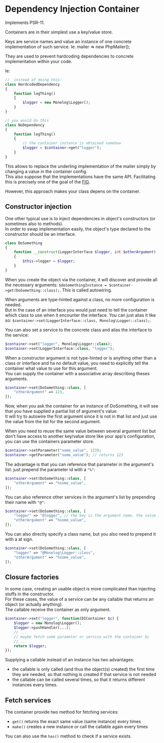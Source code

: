 # Dependency Injection Container

Implements PSR-11.

Containers are in their simplest use a key/value store.

Keys are service names and value an instance of one concrete implementation of such service.
Ie: mailer => new PhpMailer();

They are used to prevent hardcoding dependencies to concrete implementation within your code.

Ie:
```php
//  instead of doing this:
class HardcodedDependency 
{
    function logThing() 
    {
        $logger = new Monolog\Logger();
    }
}

// you would do this
class NoDependency 
{
    function logThing() 
    {
        // the container instance is obtained somehow 
        $logger = $container->get("logger");
    }
}
```

This allows to replace the underling implementation of the mailer simply by changing a value in the container config.  
This also suppose that the implementations have the same API. Facilitating this is precisely one of the goal of the [FIG](http://www.php-fig.org/).

However, this approach makes your class depens on the container.

## Constructor injection

One other typical use is to inject dependencies in object's constructors (or sometimes also to methods).  
In order to swap implementation easily, the object's type declared to the constructor should be an interface.

```php
class DoSomething
{
    function __construct(LoggerInterface $logger, int $otherArgument)
    {
        $this->logger = $logger;
    }
}
```

When you create the object via the container, it will discover and provide all the necessary arguments: `$doSomethingInstance = $container->get(DoSomething::class);`. This is called autowiring.

When arguments are type-hinted against a class, no more configuration is needed.  
But in the case of an interface you would just need to tell the container which class to use when it encounter the interface. 
You can just alias it like so: `$container->set(LoggerInterface::class, Monolog\Logger::class);`.

You can also set a service to the concrete class and alias the interface to the service:
```php
$container->set("logger", Monolog\Logger::class);
$container->set(LoggerInterface::class, "logger");
``` 

When a constructor argument is not type-hinted or is anything other than a class or interface and ha no default value, you need to explicitly tell the container what value to use for this argument.  
You can supply the container with a associative array describing theses arguments. 

```php
$container->set(DoSomething::class, [
    "otherArgument" => 123,
]);
``` 
 
Now, when you ask the container for an instance of DoSomething, it will see that you have supplied a partial list of argument's value.    
It will try to autowire the first argument since it is not in that list and just use the value from the list for the second argument.

When you need to reuse the same value between several argument list but don't have access to another key/value store like your app's configuration, you can use the containers parameter store.

```php
$container->setParameter("some_value", 123);
$container->getParameter("some_value"); // returns 123
```

The advantage is that you can reference that parameter in the argument's list: just prepend the parameter id with a `"%"`:
```php
$container->set(DoSomething::class, [
    "otherArgument" => "%some_value",
]);
```

You can also reference other services in the argument's list by prepending their name with `"@"`:
```php
$container->set(DoSomething::class, [
    "logger" => "@logger", // the key is the argument name, the value is the service name
    "otherArgument" => "%some_value",
]);
```

You can also directly specify a class name, but you also need to prepend it with a at sign.
```php
$container->set(DoSomething::class, [
    "logger" => "@Monolog\Logger::class",
    "otherArgument" => "%some_value",
]);
```

## Closure factories

In some case, creating an usable object is more complicated than injecting stuffs in the constructor.  
For these cases, the value of a service can be any callable that returns an object (or actually anything).  
The callable receive the container as only argument.

```php
$container->set("logger", function(DIContainer $c) {
    $logger = new Monolog\Logger();
    $logger->pushHandler(...);
    // ...
    // maybe fetch some parameter or service with the container $c
    // ...
    return $logger;
});
```

Supplying a callable instead of an instance has two advantages:
- the callable is only called (and thus the object(s) created) the first time they are needed, so that nothing is created if that service is not needed
- the callable can be called several times, so that it returns different instances every times.

## Fetch services

The container provide two method for fetching services:

- `get()` returns the exact same value (same instance) every times
- `make()` creates a new instance or call the callable again every times

You can also use the `has()` method to check if a service exists.
